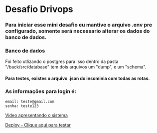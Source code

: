 # Desafio Drivops


### Para iniciar esse mini desafio eu mantive o arquivo .env pre configurado, somente será necessario alterar os dados do banco de dados.

### Banco de dados
Foi feito utlizando o postgres
para isso dentro da pasta "/back/src/database" tem dois arquivos um "dump", e um "schema".

#### Para testes, existes o arquivo .json do insominia com todas as rotas.

### As informações para login é:
```
email: teste@gmail.com
senha: teste123
```

[Video apresentando o sistema](https://)

[Deploy - Clique aqui para testar](https://front-drivops.vercel.app/)

